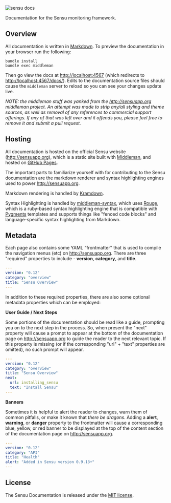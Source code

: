 ![sensu docs](https://raw.github.com/sensu/sensu/master/sensu-logo.png)

Documentation for the Sensu monitoring framework.

## Overview

All documentation is written in [Markdown][markdown]. To preview the documentation in your browser run the following:

~~~ shell
bundle install
bundle exec middleman
~~~ 

Then go view the docs at [http://localhost:4567](http://localhost:4567) (which redirects to [http://localhost:4567/docs/](http://localhost:4567/docs/)). Edits to the documentation source files should cause the `middleman` server to reload so you can see your changes update live.

*NOTE:* _the middleman stuff was yanked from the http://sensuapp.org middleman project. An attempt was made to strip any/all styling and theme sources, as well as removal of any references to commercial support offerings. If any of that was left over and it offends you, please feel free to remove it and submit a pull request._

## Hosting

All documentation is hosted on the official Sensu website (http://sensuapp.org), which is a static site built with [Middleman][middleman], and hosted on [GitHub Pages][pages]. 

The important parts to familiarize yourself with for contributing to the Sensu documentation are the markdown renderer and syntax highlighting engines used to power http://sensuapp.org. 

Markdown rendering is handled by [Kramdown][kramdown]. 

Syntax Highlighting is handled by [middleman-syntax][syntax], which uses [Rouge][rouge], which is a ruby-based syntax highlighting engine that is compatible with [Pygments][pygments] templates and supports things like "fenced code blocks" and language-specific syntax highlighting from Markdown. 

## Metadata

Each page also contains some YAML "frontmatter" that is used to compile the navigation menus (etc) on http://sensuapp.org. There are three "required" properties to include - **version**, **category**, and **title**.

~~~ yaml
---
version: "0.12"
category: "overview"
title: "Sensu Overview"
--- 
~~~

In addition to these required properties, there are also some optional metadata properties which can be employed:

**User Guide / Next Steps**

Some portions of the documentation should be read like a guide, prompting you on to the next step in the process. So, when present the "next" property will cause a prompt to appear at the bottom of the documentation page on http://sensuapp.org to guide the reader to the next relevant topic. If this property is missing (or if the corresponding "url" + "text" properties are omitted), no such prompt will appear.

~~~ yaml
--- 
version: "0.12"
category: "overview"
title: "Sensu Overview"
next:
  url: installing_sensu
  text: "Install Sensu"
---
~~~

**Banners**

Sometimes it is helpful to alert the reader to changes, warn them of common pitfalls, or make it known that _there be dragons_. Adding a **alert**, **warning**, or **danger** property to the frontmatter will cause a corresponding blue, yellow, or red banner to be displayed at the top of the content section of the documentation page on http://sensuapp.org. 

~~~ yaml
---
version: "0.12"
category: "API"
title: "Health"
alert: "Added in Sensu version 0.9.13+"
---
~~~

## License
The Sensu Documentation is released under the 
[MIT license][mit-license].


[markdown]: http://daringfireball.net/projects/markdown/syntax
[sensuapp]: http://sensuapp.org
[middleman]: http://middlemanapp.com
[pages]: http://pages.github.com/
[kramdown]: http://kramdown.gettalong.org/
[syntax]: https://github.com/middleman/middleman-syntax
[rouge]: https://github.com/jayferd/rouge
[pygments]: http://pygments.org/
[mit-license]: https://raw.github.com/sensu/sensu-docs/master/MIT-LICENSE.txt

